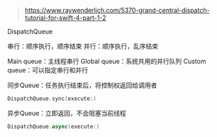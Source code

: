 > https://www.raywenderlich.com/5370-grand-central-dispatch-tutorial-for-swift-4-part-1-2

DispatchQueue

串行：顺序执行，顺序结束
并行：顺序执行，乱序结束

Main queue：主线程串行
Global queue：系统共用的并行队列
Custom queue：可以指定串行和并行

同步Queue：任务执行结束后，将控制权返回给调用者

```swift
DispatchQueue.sync(execute:)
```

异步Queue：立即返回，不会阻塞当前线程

```swift
DispatchQueue.async(execute:)
```

